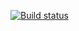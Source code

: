 [![Build status](https://ci.appveyor.com/api/projects/status/46ar3bkty27fixoj/branch/main?svg=true)](https://ci.appveyor.com/project/DmitryAbo/02-api-ci/branch/main)
